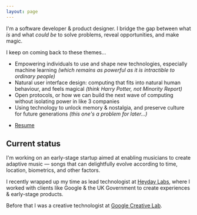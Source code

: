 ```yaml
---
layout: page
---
```


I'm a software developer &amp; product designer. I bridge the
gap between what *is* and what *could be* to solve problems, reveal opportunities, and make magic.

I keep on coming back to these themes...

- Empowering individuals to use and shape new technologies, especially
  machine learning *(which remains as powerful as it is
  intractible to ordinary people)*
- Natural user interface design: computing that fits into natural
  human behaviour, and feels magical *(think Harry Potter, not Minority
  Report)*
- Open protocols, or how we can build the next wave of computing without isolating
  power in like 3 companies
- Using technology to unlock memory &amp; nostalgia, and preserve culture for
  future generations *(this one's a problem for later...)*

<ul class="files">
  <li><a href="{{config.cdnUrl}}/rupert-resume-jun2022.pdf" download>Resume</a></li>
</ul>

## Current status

I'm working on an early-stage startup aimed at enabling musicians to create
adaptive music &mdash; songs that can delightfully evolve according to time, location,
biometrics, and other factors.

I recently wrapped up my time as lead technologist at
<a href="https://heydaylabs.co" target="_blank">Heyday Labs</a>, where I
worked with clients like Google &amp; the UK Government to create experiences
&amp; early-stage products.

Before that I was a creative technologist at
<a href="https://experiments.withgoogle.com/search?q=google%20creative%20lab"
target="_blank">Google Creative Lab</a>.

<!-- ## Selected projects -->
